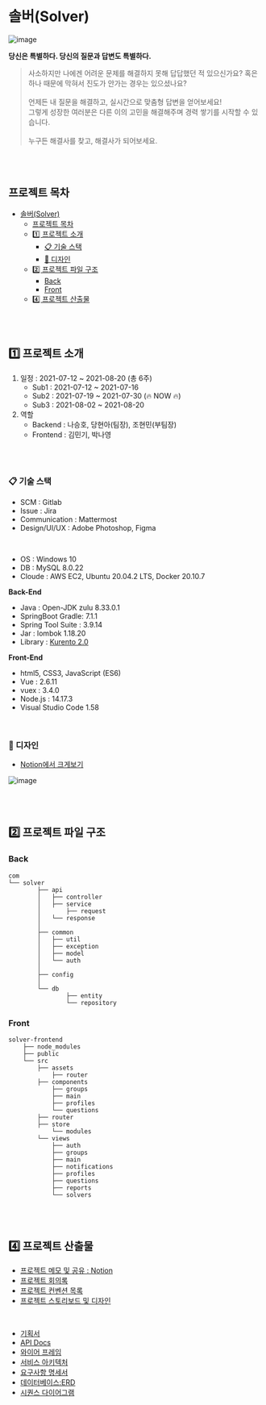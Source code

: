 # 솔버(Solver)

![image](https://user-images.githubusercontent.com/45550607/127493916-e2f4d237-272a-439f-903c-a66ea4261788.png)

**당신은 특별하다. 당신의 질문과 답변도 특별하다.**
> 사소하지만 나에겐 어려운 문제를 해결하지 못해 답답했던 적 있으신가요? 혹은 하나 때문에 막혀서 진도가 안가는 경우는 있으셨나요?<br><br>
> 언제든 내 질문을 해결하고, 실시간으로 맞춤형 답변을 얻어보세요!<br>
> 그렇게 성장한 여러분은 다른 이의 고민을 해결해주며 경력 쌓기를 시작할 수 있습니다. <br><br>
> 누구든 해결사를 찾고, 해결사가 되어보세요.

<br><br>

## 프로젝트 목차
- [솔버(Solver)](#솔버solver)
  - [프로젝트 목차](#프로젝트-목차)
  - [1️⃣ 프로젝트 소개](#1️⃣-프로젝트-소개)
    - [📋 기술 스택](#-기술-스택)
    - [🎨 디자인](#-디자인)
  - [2️⃣ 프로젝트 파일 구조](#2️⃣-프로젝트-파일-구조)
    - [Back](#back)
    - [Front](#front)
  - [4️⃣ 프로젝트 산출물](#4️⃣-프로젝트-산출물)

<br><br>

## 1️⃣ 프로젝트 소개

1. 일정 : 2021-07-12 ~ 2021-08-20 (총 6주)
   - Sub1 : 2021-07-12 ~ 2021-07-16
   - Sub2 : 2021-07-19 ~ 2021-07-30 (🔥 NOW 🔥)
   - Sub3 : 2021-08-02 ~ 2021-08-20
2. 역할
   - Backend : 나승호, 당현아(팀장), 조현민(부팀장)
   - Frontend : 김민기, 박나영


<br><br>

### 📋 기술 스택

- SCM : Gitlab
- Issue : Jira
- Communication : Mattermost
- Design/UI/UX : Adobe Photoshop, Figma

<br>

- OS : Windows 10
- DB : MySQL 8.0.22
- Cloude : AWS EC2, Ubuntu 20.04.2 LTS, Docker 20.10.7

**Back-End**
  - Java : Open-JDK zulu 8.33.0.1
  - SpringBoot Gradle: 7.1.1
  - Spring Tool Suite : 3.9.14
  - Jar : lombok 1.18.20
  - Library : [Kurento 2.0](https://github.com/Kurento/kurento-tutorial-java)

**Front-End**
  - html5, CSS3, JavaScript (ES6)
  - Vue : 2.6.11
  - vuex : 3.4.0
  - Node.js : 14.17.3
  - Visual Studio Code 1.58

<br>

### 🎨 디자인
- [Notion에서 크게보기](https://www.notion.so/danghyeona/6369d09c85a243a299d7402a2e4d8944)

![image](https://user-images.githubusercontent.com/45550607/127514001-020a11cc-e660-476f-8a09-7137fdec219f.png)

<br><br>

## 2️⃣ 프로젝트 파일 구조

### Back

```
com
└── solver
		├── api
		│   ├── controller
		│   ├── service
		│		├── request
		│   └── response
		│
		├── common
		│   ├── util
		│   ├── exception
		│   ├── model
		│   └── auth
		│
		├── config
		│
		└── db
				├── entity
				└── repository
```

### Front

```
solver-frontend
	├── node_modules
	├── public
	└── src
		├── assets
	     	├── router
		├── components
			├── groups
			├── main
			├── profiles
			└── questions
		├── router
		├── store
			└── modules
		└── views
			├── auth
			├── groups
			├── main
			├── notifications
			├── profiles
			├── questions
			├── reports
			└── solvers
```

<br><br>

## 4️⃣ 프로젝트 산출물

- [프로젝트 메모 및 공유 : Notion](https://danghyeona.notion.site/Solver-1b2691348e2d4334a4deb5699167ef59)
- [프로젝트 회의록](./산출물/회의록.md)
- [프로젝트 컨벤션 목록](./산출물/컨벤션목록.md)
- [프로젝트 스토리보드 및 디자인](./산출물/디자인스토리보드.md)

<br>

- [기획서](./산출물/기획서.md)
- [API Docs](https://www.notion.so/danghyeona/API-961534ee05374f65ad6fb75d55167f65)
- [와이어 프레임](./산출물/와이어프레임.md)
- [서비스 아키텍처](./산출물/아키텍처.md)
- [요구사항 명세서](./산출물/요구사항명세서.md)
- [데이터베이스:ERD](./산출물/데이터베이스.md)
- [시퀀스 다이어그램](./산출물/시퀀스다이어그램.md)

<br>
